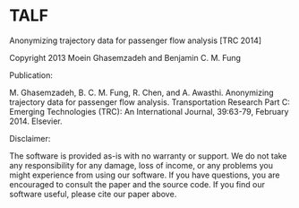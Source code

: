 # TALF
Anonymizing trajectory data for passenger flow analysis [TRC 2014]

Copyright 2013 Moein Ghasemzadeh and Benjamin C. M. Fung

Publication:

M. Ghasemzadeh, B. C. M. Fung, R. Chen, and A. Awasthi. Anonymizing trajectory data for passenger flow analysis. Transportation Research Part C: Emerging Technologies (TRC): An International Journal, 39:63-79, February 2014. Elsevier.

Disclaimer:

The software is provided as-is with no warranty or support. We do not take 
any responsibility for any damage, loss of income, or any problems you might 
experience from using our software. If you have questions, you are encouraged 
to consult the paper and the source code. If you find our software useful, 
please cite our paper above.
